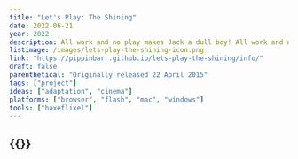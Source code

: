 ```yaml
---
title: "Let's Play: The Shining"
date: 2022-06-21
year: 2022
description: All work and no play makes Jack a dull boy! All work and no pllay makes Jack a dull boy! All work and no play makes Jaca dyll boy! All work and no play makes Jack a dullboy! All work and no plaay makes Jack a dull boy!
listimage: /images/lets-play-the-shining-icon.png
link: "https://pippinbarr.github.io/lets-play-the-shining/info/"
draft: false
parenthetical: "Originally released 22 April 2015"
tags: ["project"]
ideas: ["adaptation", "cinema"]
platforms: ["browser", "flash", "mac", "windows"]
tools: ["haxeflixel"]
---
```


## {{<param title >}}
